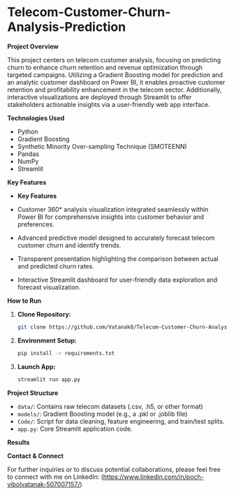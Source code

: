# Telecom-Customer-Churn-Analysis-Prediction

**Project Overview**

This project centers on telecom customer analysis, focusing on predicting churn to enhance churn retention and revenue optimization through targeted campaigns. Utilizing a Gradient Boosting model for prediction and an analytic customer dashboard on Power BI, it enables proactive customer retention and profitability enhancement in the telecom sector. Additionally, interactive visualizations are deployed through Streamlit to offer stakeholders actionable insights via a user-friendly web app interface.

**Technologies Used**

* Python
* Gradient Boosting
* Synthetic Minority Over-sampling Technique (SMOTEENN)
* Pandas 
* NumPy
* Streamlit 

**Key Features**

*   **Key Features**

*   Customer 360* analysis visualization integrated seamlessly within Power BI for comprehensive insights into customer behavior and preferences.
*   Advanced predictive model designed to accurately forecast telecom customer churn and identify trends.
*   Transparent presentation highlighting the comparison between actual and predicted churn rates.
*   Interactive Streamlit dashboard for user-friendly data exploration and forecast visualization.

**How to Run**

1.  **Clone Repository:**
    ```bash
    git clone https://github.com/Vatanak8/Telecom-Customer-Churn-Analysis-Prediction
    ```

2.  **Environment Setup:**
    ```bash
    pip install -r requirements.txt 
    ```

3.  **Launch App:**
    ```bash
    streamlit run app.py 
    ```

**Project Structure**

*   `data/`: Contains raw telecom datasets (.csv, .h5, or other format)
*   `models/`: Gradient Boosting model  (e.g., a .pkl or .joblib file)
*   `Code/`:  Script for data cleaning, feature engineering, and train/test splits.
*   `app.py`: Core Streamlit application code. 

**Results**



**Contact & Connect**

For further inquiries or to discuss potential collaborations, please feel free to connect with me on LinkedIn: (https://www.linkedin.com/in/poch-vibolvatanak-507007157/)
